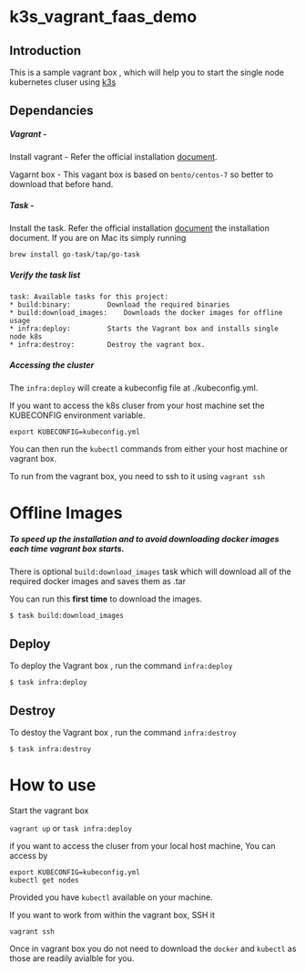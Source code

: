 # k3s_vagrant_faas_demo

## Introduction 

This is a sample vagrant box , which will help you to start the single node kubernetes cluser using [k3s](https://github.com/rancher/k3s)

## Dependancies

##### Vagrant - 

Install vagrant - Refer the official installation [document](https://www.vagrantup.com/docs/installation/).

Vagarnt box - This vagant box is based on `bento/centos-7` so better to download that before hand.

##### Task - 

Install the task. Refer the official installation [document](https://taskfile.dev/#/installation) the installation document.  If you are on Mac its simply running 

```
brew install go-task/tap/go-task
```

##### Verify the task list

```
task: Available tasks for this project:
* build:binary: 		Download the required binaries
* build:download_images: 	Downloads the docker images for offline usage
* infra:deploy: 		Starts the Vagrant box and installs single node k8s
* infra:destroy: 		Destroy the vagrant box.
```

##### Accessing the cluster 

The `infra:deploy` will create a kubeconfig file at ./kubeconfig.yml. 

If you want to access the k8s cluser from your host machine set the KUBECONFIG environment variable.

```
export KUBECONFIG=kubeconfig.yml
```

You can then run the `kubectl` commands from either your host machine or vagrant box. 

To run from the vagrant box, you need to ssh to it using `vagrant ssh`



# Offline Images

##### To speed up the installation and to avoid downloading docker images each time vagrant box starts.

There is optional `build:download_images` task which will download all of the required docker images and saves them as .tar

You can run this **first time** to download the images. 

```
$ task build:download_images
```



## Deploy

To deploy the Vagrant box , run the  command  `infra:deploy` 

```
$ task infra:deploy
```



## Destroy 

To destoy the Vagrant box  , run the  command  `infra:destroy` 

```
$ task infra:destroy
```

# How to use

Start the vagrant box

`vagrant up` or `task infra:deploy`

if you want to access the cluser from your local host machine, You can access by 
```
export KUBECONFIG=kubeconfig.yml
kubectl get nodes
```
Provided you have `kubectl` available on your machine.

If you want to work from within the vagrant box, SSH it 

```
vagrant ssh
```

Once in vagrant box you do not need to download the `docker` and `kubectl` as those are readily avialble for you.